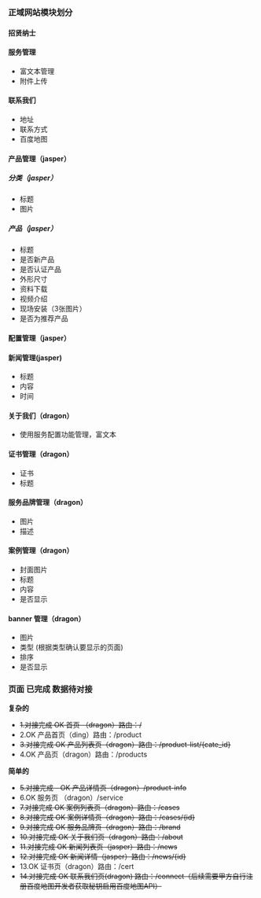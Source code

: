 ### 正域网站模块划分

#### 招贤纳士

#### 服务管理
- 富文本管理
- 附件上传

#### 联系我们
- 地址
- 联系方式
- 百度地图

#### 产品管理（jasper）
##### 分类（jasper）
- 标题 
- 图片

##### 产品（jasper）
- 标题
- 是否新产品
- 是否认证产品
- 外形尺寸
- 资料下载
- 视频介绍
- 现场安装（3张图片）
- 是否为推荐产品

#### 配置管理（jasper）

#### 新闻管理(jasper)
- 标题
- 内容
- 时间


#### 关于我们（dragon）
- 使用服务配置功能管理，富文本

#### 证书管理（dragon）
- 证书
- 标题

#### 服务品牌管理（dragon）
- 图片
- 描述

#### 案例管理（dragon）
- 封面图片
- 标题
- 内容
- 是否显示

#### banner 管理（dragon）
- 图片
- 类型 (根据类型确认要显示的页面)
- 排序
- 是否显示





### 页面 已完成 数据待对接

**复杂的**

* ~~1.对接完成 OK 首页 （dragon）路由：/~~
* 2.OK 产品首页（ding）路由：/product
* ~~3.对接完成 OK 产品列表页（dragon）路由：/product-list/{cate_id}~~
* 4.OK 产品页（dragon）路由：/products

**简单的**

* ~~5.对接完成 - OK 产品详情页（dragon）/product-info~~
* 6.OK 服务页 （dragon）/service
* ~~7.对接完成 OK 案例列表页（dragon）路由：/cases~~
* ~~8.对接完成 OK 案例详情页（dragon）路由：/cases/{id}~~
* ~~9.对接完成 OK 服务品牌页（dragon）路由：/brand~~
* ~~10.对接完成 OK 关于我们页（dragon）路由：/about~~
* ~~11.对接完成 OK 新闻列表页（jasper）路由：/news~~
* ~~12.对接完成 OK 新闻详情（jasper）路由：/news/{id}~~
* 13.OK 证书页（dragon）路由：/cert
* ~~14.对接完成 OK 联系我们页(dragon) 路由：/connect（后续需要甲方自行注册百度地图开发者获取秘钥启用百度地图API）~~
